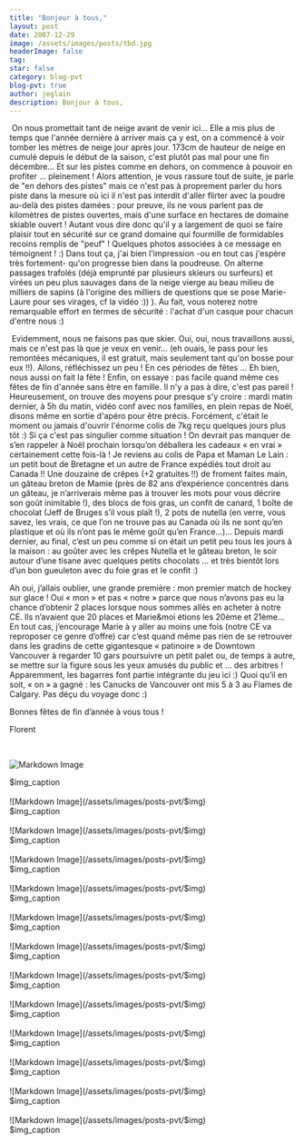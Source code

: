 ```yaml
---
title: "Bonjour à tous,"
layout: post
date: 2007-12-29
image: /assets/images/posts/tbd.jpg
headerImage: false
tag:
star: false
category: blog-pvt
blog-pvt: true
author: jeglain
description: Bonjour à tous,
---
```

 On nous promettait tant de neige avant de venir ici... Elle a mis plus
de temps que l'année dernière à arriver mais ça y est, on a
commencé à voir tomber les mètres de neige jour après jour. 173cm de
hauteur de neige en cumulé depuis le début de la saison, c'est plutôt
pas mal pour une fin décembre... Et sur les pistes comme en dehors, on
commence à pouvoir en profiter ... pleinement ! Alors attention, je
vous rassure tout de suite, je parle de "en dehors des pistes" mais ce
n'est pas à proprement parler du hors piste dans la mesure où ici il
n'est pas interdit d'aller flirter avec la poudre au-delà des pistes
damées : pour preuve, ils ne vous parlent pas de kilomètres de pistes
ouvertes, mais d'une surface en hectares de domaine skiable ouvert !
Autant vous dire donc qu'il y a largement de quoi se faire plaisir tout
en sécurité sur ce grand domaine qui fourmille de formidables recoins
remplis de "peuf" ! Quelques photos associées à ce message en
témoignent ! :) Dans tout ça, j'ai bien l'impression -ou en tout cas
j'espère très fortement- qu'on progresse bien dans la poudreuse. On
alterne passages trafolés (déjà emprunté par plusieurs skieurs ou
surfeurs) et virées un peu plus sauvages dans de la neige vierge au
beau milieu de milliers de sapins (à l'origine des milliers de
questions que se pose Marie-Laure pour ses virages, cf la vidéo :)) ).
Au fait, vous noterez notre remarquable effort en termes de sécurité :
l'achat d'un casque pour chacun d'entre nous :)

 Evidemment, nous ne faisons pas que skier. Oui, oui, nous travaillons
aussi, mais ce n'est pas là que je veux en venir... (eh ouais, le pass
pour les remontées mécaniques, il est gratuit, mais seulement tant
qu'on bosse pour eux !!). Allons, réfléchissez un peu ! En ces
périodes de fêtes ... Eh bien, nous aussi on fait la fête ! Enfin, on
essaye : pas facile quand même ces fêtes de fin d'année sans être en
famille. Il n'y a pas à dire, c'est pas pareil ! Heureusement, on
trouve des moyens pour presque s'y croire : mardi matin dernier, à 5h
du matin, vidéo conf avec nos familles, en plein repas de Noël, disons
même en sortie d'apéro pour être précis. Forcément, c'était le
moment ou jamais d'ouvrir l'énorme colis de 7kg reçu quelques jours
plus tôt :) Si ça c'est pas singulier comme situation ! On devrait
pas manquer de s’en rappeler à Noël prochain lorsqu’on déballera
les cadeaux « en vrai » certainement cette fois-là ! Je reviens au
colis de Papa et Maman Le Lain : un petit bout de Bretagne et un autre
de France expédiés tout droit au Canada !! Une douzaine de crêpes
(+2 gratuites !!) de froment faites main, un gâteau breton de Mamie
(près de 82 ans d’expérience concentrés dans un gâteau, je
n’arriverais même pas à trouver les mots pour vous décrire son
goût inimitable !), des blocs de fois gras, un confit de canard, 1
boîte de chocolat (Jeff de Bruges s’il vous plaît !), 2 pots de
nutella (en verre, vous savez, les vrais, ce que l’on ne trouve pas au
Canada où ils ne sont qu’en plastique et où ils n’ont pas le même
goût qu’en France…)… Depuis mardi dernier, au final, c’est un
peu comme si on était un petit peu tous les jours à la maison : au
goûter avec les crêpes Nutella et le gâteau breton, le soir autour
d’une tisane avec quelques petits chocolats … et très bientôt lors
d’un bon gueuleton avec du foie gras et le confit :)

Ah oui, j’allais oublier, une grande première : mon premier match de
hockey sur glace ! Oui « mon » et pas « notre » parce que nous
n’avons pas eu la chance d’obtenir 2 places lorsque nous sommes
allés en acheter à notre CE. Ils n’avaient que 20 places et
Marie&moi étions les 20ème et 21ème… En tout cas, j’encourage
Marie à y aller au moins une fois (notre CE va reproposer ce genre
d’offre) car c’est quand même pas rien de se retrouver dans les
gradins de cette gigantesque « patinoire » de Downtown Vancouver à
regarder 10 gars poursuivre un petit palet ou, de temps à autre, se
mettre sur la figure sous les yeux amusés du public et … des
arbitres ! Apparemment, les bagarres font partie intégrante du jeu
ici :) Quoi qu’il en soit, « on » a gagné : les Canucks de
Vancouver ont mis 5 à 3 au Flames de Calgary. Pas déçu du voyage
donc :)

Bonnes fêtes de fin d’année à vous tous ! 

Florent

 

![Markdown Image](/assets/images/posts-pvt/$img)
<figcaption class="caption">$img_caption</figcaption>
<br>
![Markdown Image](/assets/images/posts-pvt/$img)
<figcaption class="caption">$img_caption</figcaption>
<br>
![Markdown Image](/assets/images/posts-pvt/$img)
<figcaption class="caption">$img_caption</figcaption>
<br>
![Markdown Image](/assets/images/posts-pvt/$img)
<figcaption class="caption">$img_caption</figcaption>
<br>
![Markdown Image](/assets/images/posts-pvt/$img)
<figcaption class="caption">$img_caption</figcaption>
<br>
![Markdown Image](/assets/images/posts-pvt/$img)
<figcaption class="caption">$img_caption</figcaption>
<br>
![Markdown Image](/assets/images/posts-pvt/$img)
<figcaption class="caption">$img_caption</figcaption>
<br>
![Markdown Image](/assets/images/posts-pvt/$img)
<figcaption class="caption">$img_caption</figcaption>
<br>
![Markdown Image](/assets/images/posts-pvt/$img)
<figcaption class="caption">$img_caption</figcaption>
<br>
![Markdown Image](/assets/images/posts-pvt/$img)
<figcaption class="caption">$img_caption</figcaption>
<br>
![Markdown Image](/assets/images/posts-pvt/$img)
<figcaption class="caption">$img_caption</figcaption>
<br>
![Markdown Image](/assets/images/posts-pvt/$img)
<figcaption class="caption">$img_caption</figcaption>
<br>
![Markdown Image](/assets/images/posts-pvt/$img)
<figcaption class="caption">$img_caption</figcaption>
<br>
